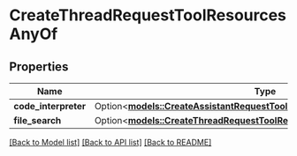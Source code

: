 # CreateThreadRequestToolResourcesAnyOf

## Properties

Name | Type | Description | Notes
------------ | ------------- | ------------- | -------------
**code_interpreter** | Option<[**models::CreateAssistantRequestToolResourcesAnyOfCodeInterpreter**](CreateAssistantRequest_tool_resources_anyOf_code_interpreter.md)> |  | [optional]
**file_search** | Option<[**models::CreateThreadRequestToolResourcesAnyOfFileSearch**](CreateThreadRequest_tool_resources_anyOf_file_search.md)> |  | [optional]

[[Back to Model list]](../README.md#documentation-for-models) [[Back to API list]](../README.md#documentation-for-api-endpoints) [[Back to README]](../README.md)


